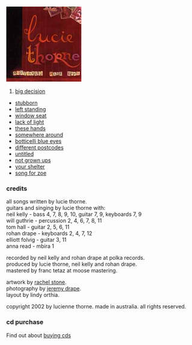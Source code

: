 <!--| ## botticelli blue eyes |-->

![botticelli blue eyes][8]

1.  [big decision][9]
-   [stubborn][10]
-   [left standing][11]
-   [window seat][12]
-   [lack of light][13]
-   [these hands][14]
-   [somewhere around][15]
-   [botticelli blue eyes][16]
-   [different postcodes][17]
-   [untitled][18]
-   [not grown ups][19]
-   [your shelter][20]
-   [song for zoe][21]

[8]: data/image/cover/botticelli-blue-eyes.jpg
[9]: songs/big-decision
[10]: songs/stubborn
[11]: songs/left-standing
[12]: songs/window-seat
[13]: songs/lack-of-light
[14]: songs/these-hands
[15]: songs/somewhere-around
[16]: songs/botticelli-blue-eyes
[17]: songs/different-postcodes
[18]: songs/untitled
[19]: songs/not-grown-ups
[20]: songs/your-shelter
[21]: songs/song-for-zoe

### credits

all songs written by lucie thorne.  
guitars and singing by lucie thorne with:  
neil kelly - bass 4, 7, 8, 9, 10, guitar 7, 9, keyboards 7, 9  
will guthrie - percussion 2, 4, 6, 7, 8, 11  
tom hall - guitar 2, 5, 6, 11  
rohan drape - keyboards 2, 4, 7, 12  
elliott folvig - guitar 3, 11  
anna read - mbira 1

recorded by neil kelly and rohan drape at polka records.  
produced by lucie thorne, neil kelly and rohan drape.  
mastered by franc tetaz at moose mastering.

artwork by [rachel stone][22].  
photography by [jeremy drape][23].  
layout by lindy orthia.

[22]: http://www.rachelstone.com "rachel stone"
[23]: http://www.jeremydrape.com "jeremy drape"

copyright 2002 by lucienne thorne. made in australia. all rights
reserved.

### cd purchase

Find out about [buying cds][24]

[24]: shop
